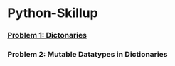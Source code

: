 # Python-Skillup

### [Problem 1: Dictonaries](https://github.com/ChirantanSoni28/Python-Skillup/blob/master/Problem1.md)
### Problem 2: Mutable Datatypes in Dictionaries
